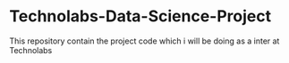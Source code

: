 # Technolabs-Data-Science-Project
This repository contain the project code which i will be doing as a inter at Technolabs 
